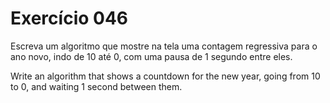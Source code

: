 # Exercício 046

Escreva um algoritmo que mostre na tela uma contagem
regressiva para o ano novo, indo de 10 até 0, com
uma pausa de 1 segundo entre eles.

Write an algorithm that shows a countdown for the new year,
going from 10 to 0, and waiting 1 second between them.